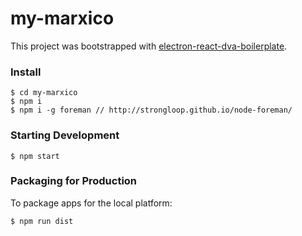 # my-marxico 


This project was bootstrapped with [electron-react-dva-boilerplate](https://github.com/ctocto/electron-react-dva-boilerplate).


### Install
```
$ cd my-marxico
$ npm i
$ npm i -g foreman // http://strongloop.github.io/node-foreman/
```
### Starting Development
```
$ npm start
```

### Packaging for Production
To package apps for the local platform:
```
$ npm run dist
```
